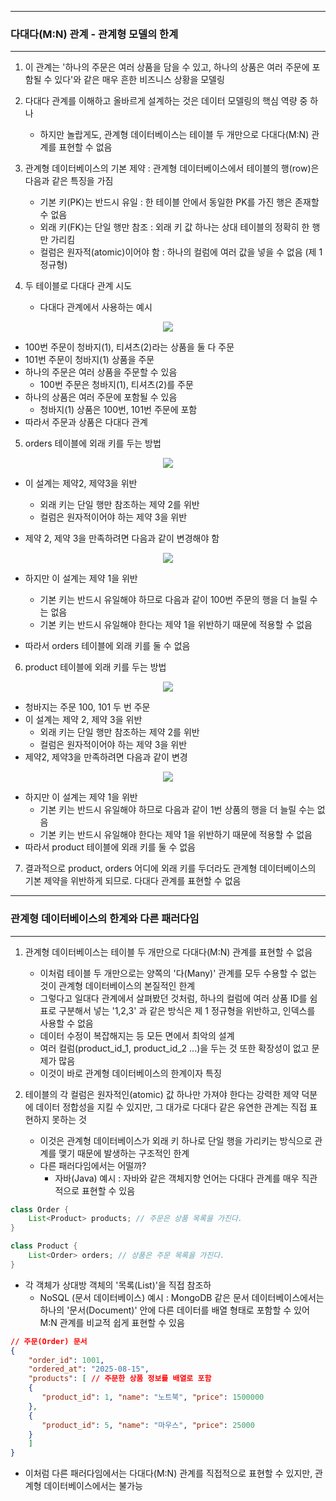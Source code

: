 -----
### 다대다(M:N) 관계 - 관계형 모델의 한계
-----
1. 이 관계는 '하나의 주문은 여러 상품을 담을 수 있고, 하나의 상품은 여러 주문에 포함될 수 있다'와 같은 매우 흔한 비즈니스 상황을 모델링
2. 다대다 관계를 이해하고 올바르게 설계하는 것은 데이터 모델링의 핵심 역량 중 하나
   - 하지만 놀랍게도, 관계형 데이터베이스는 테이블 두 개만으로 다대다(M:N) 관계를 표현할 수 없음

3. 관계형 데이터베이스의 기본 제약 : 관계형 데이터베이스에서 테이블의 행(row)은 다음과 같은 특징을 가짐
   - 기본 키(PK)는 반드시 유일 : 한 테이블 안에서 동일한 PK를 가진 행은 존재할 수 없음
   - 외래 키(FK)는 단일 행만 참조 : 외래 키 값 하나는 상대 테이블의 정확히 한 행만 가리킴
   - 컬럼은 원자적(atomic)이어야 함 : 하나의 컬럼에 여러 값을 넣을 수 없음 (제 1 정규형)

4. 두 테이블로 다대다 관계 시도
   - 다대다 관계에서 사용하는 예시
<div align="center">
<img src="https://github.com/user-attachments/assets/e3535422-d3ec-43fe-b2f5-9908464e2d6e">
</div>

   - 100번 주문이 청바지(1), 티셔츠(2)라는 상품을 둘 다 주문
   - 101번 주문이 청바지(1) 상품을 주문
   - 하나의 주문은 여러 상품을 주문할 수 있음
     + 100번 주문은 청바지(1), 티셔츠(2)를 주문
  - 하나의 상품은 여러 주문에 포함될 수 있음
     + 청바지(1) 상품은 100번, 101번 주문에 포함
  - 따라서 주문과 상품은 다대다 관계

5. orders 테이블에 외래 키를 두는 방법
<div align="center">
<img src="https://github.com/user-attachments/assets/61207515-0d15-4b96-b95d-58bffa0ed9a9">
</div>

   - 이 설계는 제약2, 제약3을 위반
      + 외래 키는 단일 행만 참조하는 제약 2를 위반
      + 컬럼은 원자적이어야 하는 제약 3을 위반

   - 제약 2, 제약 3을 만족하려면 다음과 같이 변경해야 함
<div align="center">
<img src="https://github.com/user-attachments/assets/801c8aba-b48c-43e4-938a-43da60da7dcd">
</div>

   - 하지만 이 설계는 제약 1을 위반
     + 기본 키는 반드시 유일해야 하므로 다음과 같이 100번 주문의 행을 더 늘릴 수는 없음
     + 기본 키는 반드시 유일해야 한다는 제약 1을 위반하기 때문에 적용할 수 없음

   - 따라서 orders 테이블에 외래 키를 둘 수 없음

6. product 테이블에 외래 키를 두는 방법
<div align="center">
<img src="https://github.com/user-attachments/assets/6d8439f3-ac74-4934-83fb-75695e911d4a">
</div>

   - 청바지는 주문 100, 101 두 번 주문
   - 이 설계는 제약 2, 제약 3을 위반
      + 외래 키는 단일 행만 참조하는 제약 2를 위반
      + 컬럼은 원자적이어야 하는 제약 3을 위반
   - 제약2, 제약3을 만족하려면 다음과 같이 변경
<div align="center">
<img src="https://github.com/user-attachments/assets/47c7dda5-c64f-4695-b6f0-7c5fe32310f7">
</div>

   - 하지만 이 설계는 제약 1을 위반
     + 기본 키는 반드시 유일해야 하므로 다음과 같이 1번 상품의 행을 더 늘릴 수는 없음
     + 기본 키는 반드시 유일해야 한다는 제약 1을 위반하기 때문에 적용할 수 없음
   - 따라서 product 테이블에 외래 키를 둘 수 없음

7. 결과적으로 product, orders 어디에 외래 키를 두더라도 관계형 데이터베이스의 기본 제약을 위반하게 되므로. 다대다 관계를 표현할 수 없음

-----
### 관계형 데이터베이스의 한계와 다른 패러다임
-----
1. 관계형 데이터베이스는 테이블 두 개만으로 다대다(M:N) 관계를 표현할 수 없음
   - 이처럼 테이블 두 개만으로는 양쪽의 '다(Many)' 관계를 모두 수용할 수 없는 것이 관계형 데이터베이스의 본질적인 한계
   - 그렇다고 일대다 관계에서 살펴봤던 것처럼, 하나의 컬럼에 여러 상품 ID를 쉼표로 구분해서 넣는 '1,2,3' 과 같은 방식은 제 1 정규형을 위반하고, 인덱스를 사용할 수 없음
   - 데이터 수정이 복잡해지는 등 모든 면에서 최악의 설계
   - 여러 컬럼(product_id_1, product_id_2 ...)을 두는 것 또한 확장성이 없고 문제가 많음
   - 이것이 바로 관계형 데이터베이스의 한계이자 특징

2. 테이블의 각 컬럼은 원자적인(atomic) 값 하나만 가져야 한다는 강력한 제약 덕분에 데이터 정합성을 지킬 수 있지만, 그 대가로 다대다 같은 유연한 관계는 직접 표현하지 못하는 것
   - 이것은 관계형 데이터베이스가 외래 키 하나로 단일 행을 가리키는 방식으로 관계를 맺기 때문에 발생하는 구조적인 한계
   - 다른 패러다임에서는 어떨까?
     + 자바(Java) 예시 : 자바와 같은 객체지향 언어는 다대다 관계를 매우 직관적으로 표현할 수 있음
 ```java
class Order {
     List<Product> products; // 주문은 상품 목록을 가진다.
}

class Product {
     List<Order> orders; // 상품은 주문 목록을 가진다.
}
```
   - 각 객체가 상대방 객체의 '목록(List)'을 직접 참조하
      + NoSQL (문서 데이터베이스) 예시 : MongoDB 같은 문서 데이터베이스에서는 하나의 '문서(Document)' 안에 다른 데이터를 배열 형태로 포함할 수 있어 M:N 관계를 비교적 쉽게 표현할 수 있음
 ```json
 // 주문(Order) 문서
 {
     "order_id": 1001,
     "ordered_at": "2025-08-15",
     "products": [ // 주문한 상품 정보를 배열로 포함
     {
        "product_id": 1, "name": "노트북", "price": 1500000
     },
     {
        "product_id": 5, "name": "마우스", "price": 25000
     }
     ]
 }
 ```
   - 이처럼 다른 패러다임에서는 다대다(M:N) 관계를 직접적으로 표현할 수 있지만, 관계형 데이터베이스에서는 불가능
